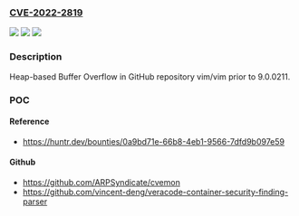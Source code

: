 ### [CVE-2022-2819](https://cve.mitre.org/cgi-bin/cvename.cgi?name=CVE-2022-2819)
![](https://img.shields.io/static/v1?label=Product&message=vim%2Fvim&color=blue)
![](https://img.shields.io/static/v1?label=Version&message=%3C%209.0.0211%20&color=brighgreen)
![](https://img.shields.io/static/v1?label=Vulnerability&message=CWE-122%20Heap-based%20Buffer%20Overflow&color=brighgreen)

### Description

Heap-based Buffer Overflow in GitHub repository vim/vim prior to 9.0.0211.

### POC

#### Reference
- https://huntr.dev/bounties/0a9bd71e-66b8-4eb1-9566-7dfd9b097e59

#### Github
- https://github.com/ARPSyndicate/cvemon
- https://github.com/vincent-deng/veracode-container-security-finding-parser

